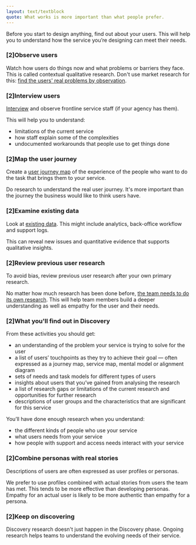 ```yaml
---
layout: text/textblock
quote: What works is more important than what people prefer.
---
```


Before you start to design anything, find out about your users. This will help you to understand how the service you’re designing can meet their needs.

### [2]Observe users

Watch how users do things now and what problems or barriers they face. This is called contextual qualitative research. Don't use market research for this: [find the users' real problems by observation](https://www.dta.gov.au/blog/i-want-a-pony/).

### [2]Interview users

[Interview](../interviewing-users/) and observe frontline service staff (if your agency has them).

This will help you to understand:
 - limitations of the current service
 - how staff explain some of the complexities
 - undocumented workarounds that people use to get things done

### [2]Map the user journey

Create a [user journey map](https://designnotes.blog.gov.uk/2016/04/21/how-to-make-a-user-journey-map/) of the experience of the people who want to do the task that brings them to your service.

Do research to understand the real user journey. It's more important than the journey the business would like to think users have.

### [2]Examine existing data

Look at [existing data](../planning-user-research/using-existing-research-data/). This might include analytics, back-office workflow and support logs.

This can reveal new issues and quantitative evidence that supports qualitative insights.

### [2]Review previous user research

To avoid bias, review previous user research after your own primary research.

No matter how much research has been done before, [the team needs to do its own research](http://www.andybudd.com/archives/2017/05/the_real_value_of_original_research/). This will help team members build a deeper understanding as well as empathy for the user and their needs.

### [2]What you'll find out in Discovery

From these activities you should get:
- an understanding of the problem your service is trying to solve for the user
- a list of users’ touchpoints as they try to achieve their goal — often expressed as a journey map, service map, mental model or alignment diagram
- sets of needs and task models for different types of users
- insights about users that you’ve gained from analysing the research
- a list of research gaps or limitations of the current research and opportunities for further research
- descriptions of user groups and the characteristics that are significant for this service

You’ll have done enough research when you understand:
- the different kinds of people who use your service
- what users needs from your service
- how people with support and access needs interact with your service

### [2]Combine personas with real stories

Descriptions of users are often expressed as user profiles or personas.

We prefer to use profiles combined with actual stories from users the team has met. This tends to be more effective than developing personas. Empathy for an actual user is likely to be more authentic than empathy for a persona.

### [2]Keep on discovering

Discovery research doesn't just happen in the Discovery phase. Ongoing research helps teams to understand the evolving needs of their service.
